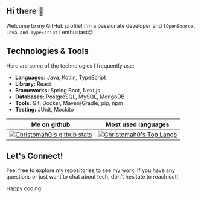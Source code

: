 ## Hi there 👋

Welcome to my GitHub profile\! I'm a passionate developer and `[OpenSource, Java and TypeScript]` enthusiast😊.

## **Technologies & Tools**

Here are some of the technologies I frequently use:

* **Languages:** Java, Kotlin, TypeScript  
* **Library:** React  
* **Frameworks:** Spring Boot, Next.js  
* **Databases:** PostgreSQL, MySQL, MongoDB  
* **Tools:** Git, Docker, Maven/Gradle, pip, npm  
* **Testing:** JUnit, Mockito

Me on github                                                                                                                                    | Most used languages |
----------------------------------------------------------------------------------------------------------------------------------------------- | --------------------------- |
[![Christomah0's github stats](https://github-readme-stats.vercel.app/api?username=christomah0&show_icons=true&theme=dark)](https://github.com/christomah0) | [![Christomah0's Top Langs](https://github-readme-stats.vercel.app/api/top-langs/?username=christomah0&show_icons=true&layout=compact&hide=css,html)](https://github.com/christomah0) 

## **Let's Connect\!**

Feel free to explore my repositories to see my work. If you have any questions or just want to chat about tech, don't hesitate to reach out\!

Happy coding\!
